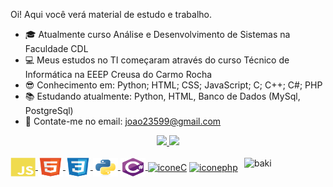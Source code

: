Oi! Aqui você verá material de estudo e trabalho.

- 🎓 Atualmente curso Análise e Desenvolvimento de Sistemas na Faculdade CDL
- 💻 Meus estudos no TI começaram através do curso Técnico de Informática na EEEP Creusa do Carmo Rocha
- 😎 Conhecimento em: Python; HTML; CSS; JavaScript; C; C++; C#; PHP
- 📚 Estudando atualmente: Python, HTML, Banco de Dados (MySql, PostgreSql)
- 📩 Contate-me no email: joao23599@gmail.com

<div align="center">
  <a href="https://github.com/joao23599">
  <img height="130em" src="https://github-readme-stats.vercel.app/api?username=joao23599&show_icons=true&theme=midnight-purple&include_all_commits=true&count_private=true"/>   <img height="130em" src="https://github-readme-stats.vercel.app/api/top-langs/?username=joao23599&layout=compact&langs_count=7&theme=midnight-purple"/>
  </div>
  
  <div style="display: inline_block"><br>
  <img align="center" height="30" width="40" src="https://raw.githubusercontent.com/devicons/devicon/master/icons/javascript/javascript-plain.svg">
  <img align="center" height="30" width="40" src="https://raw.githubusercontent.com/devicons/devicon/master/icons/html5/html5-original.svg">
  <img align="center" height="30" width="40" src="https://raw.githubusercontent.com/devicons/devicon/master/icons/css3/css3-original.svg">
  <img align="center" height="30" width="40" src="https://raw.githubusercontent.com/devicons/devicon/master/icons/python/python-original.svg">
  <img align="center" height="30" width="40" src="https://raw.githubusercontent.com/devicons/devicon/master/icons/csharp/csharp-original.svg">  
  <a href="https://imgbb.com/"><img src="https://i.ibb.co/1z6Zhb0/iconeC.png" alt="iconeC" border="0" img align="center" height="30" width="40"></a>
  <a href="https://imgbb.com/"><img src="https://i.ibb.co/H4QxPSs/iconephp.png" alt="iconephp" border="0" img align="center" height="35" width="45"></a>
  <a href="https://ibb.co/CvF1mkg"><img src="https://i.ibb.co/TR5vYV6/baki.jpg" alt="baki" border="0" img align="right" height="150" width="130"></a>
  
  ##
